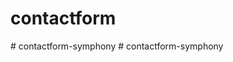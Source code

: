 # contactform
#   c o n t a c t f o r m - s y m p h o n y  
 #   c o n t a c t f o r m - s y m p h o n y  
 